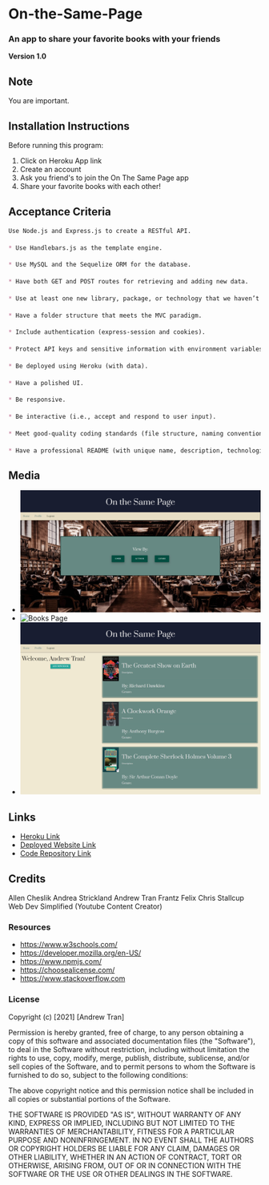 # On-the-Same-Page

### An app to share your favorite books with your friends

**Version 1.0**

## Note

You are important.

## Installation Instructions

Before running this program:

1. Click on Heroku App link
2. Create an account
3. Ask you friend's to join the On The Same Page app
4. Share your favorite books with each other!

## Acceptance Criteria

```md
Use Node.js and Express.js to create a RESTful API.

* Use Handlebars.js as the template engine.

* Use MySQL and the Sequelize ORM for the database.

* Have both GET and POST routes for retrieving and adding new data.

* Use at least one new library, package, or technology that we haven’t discussed.

* Have a folder structure that meets the MVC paradigm.

* Include authentication (express-session and cookies).

* Protect API keys and sensitive information with environment variables.

* Be deployed using Heroku (with data).

* Have a polished UI.

* Be responsive.

* Be interactive (i.e., accept and respond to user input).

* Meet good-quality coding standards (file structure, naming conventions, follows best practices for class/id naming conventions, indentation, quality comments, etc.).

* Have a professional README (with unique name, description, technologies used, screenshot, and link to deployed application).

```

## Media

- ![Home Page](./public/images/OTSPHomepage.png)
- ![Books Page](./public/images/OTSPBooksbyAuthor.png)
- ![Profile Page](./public/images/OTSPProfile.png)

## Links

- [Heroku Link](https://on-the-same-page.herokuapp.com/)
- [Deployed Website Link](https://andrewt11.github.io/On-the-Same-Page/)
- [Code Repository Link](https://github.com/AndrewT11/On-the-Same-Page/)

## Credits

Allen Cheslik
Andrea Strickland
Andrew Tran
Frantz Felix
Chris Stallcup
Web Dev Simplified (Youtube Content Creator)

### Resources

- https://www.w3schools.com/
- https://developer.mozilla.org/en-US/
- https://www.npmjs.com/
- https://choosealicense.com/
- https://www.stackoverflow.com

### License

Copyright (c) [2021] [Andrew Tran]

Permission is hereby granted, free of charge, to any person obtaining a copy
of this software and associated documentation files (the "Software"), to deal
in the Software without restriction, including without limitation the rights
to use, copy, modify, merge, publish, distribute, sublicense, and/or sell
copies of the Software, and to permit persons to whom the Software is
furnished to do so, subject to the following conditions:

The above copyright notice and this permission notice shall be included in all
copies or substantial portions of the Software.

THE SOFTWARE IS PROVIDED "AS IS", WITHOUT WARRANTY OF ANY KIND, EXPRESS OR
IMPLIED, INCLUDING BUT NOT LIMITED TO THE WARRANTIES OF MERCHANTABILITY,
FITNESS FOR A PARTICULAR PURPOSE AND NONINFRINGEMENT. IN NO EVENT SHALL THE
AUTHORS OR COPYRIGHT HOLDERS BE LIABLE FOR ANY CLAIM, DAMAGES OR OTHER
LIABILITY, WHETHER IN AN ACTION OF CONTRACT, TORT OR OTHERWISE, ARISING FROM,
OUT OF OR IN CONNECTION WITH THE SOFTWARE OR THE USE OR OTHER DEALINGS IN THE
SOFTWARE.
